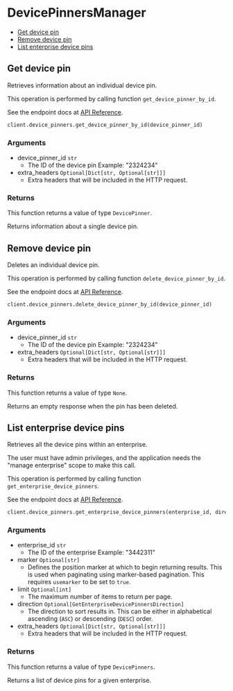 # DevicePinnersManager

- [Get device pin](#get-device-pin)
- [Remove device pin](#remove-device-pin)
- [List enterprise device pins](#list-enterprise-device-pins)

## Get device pin

Retrieves information about an individual device pin.

This operation is performed by calling function `get_device_pinner_by_id`.

See the endpoint docs at
[API Reference](https://developer.box.com/reference/get-device-pinners-id/).

<!-- sample get_device_pinners_id -->

```python
client.device_pinners.get_device_pinner_by_id(device_pinner_id)
```

### Arguments

- device_pinner_id `str`
  - The ID of the device pin Example: "2324234"
- extra_headers `Optional[Dict[str, Optional[str]]]`
  - Extra headers that will be included in the HTTP request.

### Returns

This function returns a value of type `DevicePinner`.

Returns information about a single device pin.

## Remove device pin

Deletes an individual device pin.

This operation is performed by calling function `delete_device_pinner_by_id`.

See the endpoint docs at
[API Reference](https://developer.box.com/reference/delete-device-pinners-id/).

<!-- sample delete_device_pinners_id -->

```python
client.device_pinners.delete_device_pinner_by_id(device_pinner_id)
```

### Arguments

- device_pinner_id `str`
  - The ID of the device pin Example: "2324234"
- extra_headers `Optional[Dict[str, Optional[str]]]`
  - Extra headers that will be included in the HTTP request.

### Returns

This function returns a value of type `None`.

Returns an empty response when the pin has been deleted.

## List enterprise device pins

Retrieves all the device pins within an enterprise.

The user must have admin privileges, and the application
needs the "manage enterprise" scope to make this call.

This operation is performed by calling function `get_enterprise_device_pinners`.

See the endpoint docs at
[API Reference](https://developer.box.com/reference/get-enterprises-id-device-pinners/).

<!-- sample get_enterprises_id_device_pinners -->

```python
client.device_pinners.get_enterprise_device_pinners(enterprise_id, direction=GetEnterpriseDevicePinnersDirection.DESC.value)
```

### Arguments

- enterprise_id `str`
  - The ID of the enterprise Example: "3442311"
- marker `Optional[str]`
  - Defines the position marker at which to begin returning results. This is used when paginating using marker-based pagination. This requires `usemarker` to be set to `true`.
- limit `Optional[int]`
  - The maximum number of items to return per page.
- direction `Optional[GetEnterpriseDevicePinnersDirection]`
  - The direction to sort results in. This can be either in alphabetical ascending (`ASC`) or descending (`DESC`) order.
- extra_headers `Optional[Dict[str, Optional[str]]]`
  - Extra headers that will be included in the HTTP request.

### Returns

This function returns a value of type `DevicePinners`.

Returns a list of device pins for a given enterprise.
